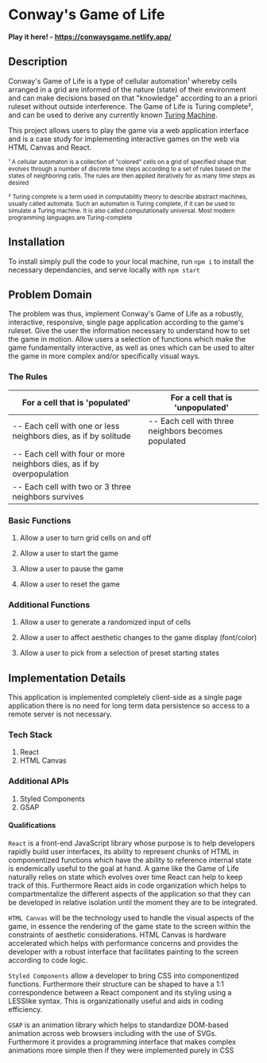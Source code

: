 # Conway's Game of Life

**Play it here! - https://conwaysgame.netlify.app/**

## Description 

Conway's Game of Life is a type of cellular automation¹ whereby cells arranged in a grid are informed of the nature (state) of their environment and can make decisions based on that "knowledge" according to an a priori ruleset without outside interference. The Game of Life is Turing complete², and can be used to derive any currently known [Turing Machine](https://simple.wikipedia.org/wiki/Turing_machine).

This project allows users to play the game via a web application interface and is a case study for implementing interactive games on the web via HTML Canvas and React.

<sub>¹ A cellular automaton is a collection of "colored" cells on a grid of specified shape that evolves through a number of discrete time steps according to a set of rules based on the states of neighboring cells. The rules are then applied iteratively for as many time steps as desired</sub>

<sub>² Turing complete is a term used in computability theory to describe abstract machines, usually called automata. Such an automaton is Turing complete, if it can be used to simulate a Turing machine. It is also called computationally universal. Most modern programming languages are Turing-complete</sub>


## Installation 

To install simply pull the code to your local machine, run `npm i` to install the necessary dependancies, and serve locally with `npm start`

## Problem Domain 

The problem was thus, implement Conway's Game of Life as a robustly, interactive, responsive, single page application according to the game's ruleset. Give the user the information necessary to understand how to set the game in motion. Allow users a selection of functions which make the game fundamentally interactive, as well as ones which can be used to alter the game in more complex and/or specifically visual ways.

### The Rules
 
| For a cell that is 'populated' | For a cell that is 'unpopulated' |
| ----------------------------------  | ------------------------------------- |
|-- Each cell with one or less neighbors dies, as if by solitude|-- Each cell with three neighbors becomes populated|
|-- Each cell with four or more neighbors dies, as if by overpopulation|
|-- Each cell with two or 3 three neighbors survives|

### Basic Functions 

1. Allow a user to turn grid cells on and off

2. Allow a user to start the game

3. Allow a user to pause the game

4. Allow a user to reset the game 

### Additional Functions

1. Allow a user to generate a randomized input of cells

2. Allow a user to affect aesthetic changes to the game display (font/color)

3. Allow a user to  pick from a selection of preset starting states 

## Implementation Details 

This application is implemented completely client-side as a single page application there is no need for long term data persistence so access to a remote server is not necessary.   

### Tech Stack
1. React
2. HTML Canvas 

### Additional APIs
1. Styled Components
3. GSAP

#### Qualifications 

`React` is a front-end JavaScript library whose purpose is to help developers rapidly build user interfaces, its ability to represent chunks of HTML in componentized functions which have the ability to reference internal state is endemically useful to the goal at hand. A game like the Game of Life naturally relies on state which evolves over time React can help to keep track of this. Furthermore React aids in code organization which helps to compartmentalize the different aspects of the application so that they can be developed in relative isolation until the moment they are to be integrated. 

`HTML Canvas` will be the technology used to handle the visual aspects of the game, in essence the rendering of the game state to the screen within the constraints of aesthetic considerations. HTML Canvas is hardware accelerated which helps with performance concerns and provides the developer with a robust interface that facilitates painting to the screen according to code logic.

`Styled Components` allow a developer to bring CSS into componentized functions. Furthermore their structure can be shaped to have a 1:1 correspondence between a React component and its styling using a LESSlike syntax. This is organizationally useful and aids in coding efficiency.

`GSAP` is an animation library which helps to standardize DOM-based animation across web browsers including with the use of SVGs. Furthermore it provides a programming interface that makes complex animations more simple then if they were implemented purely in CSS 

